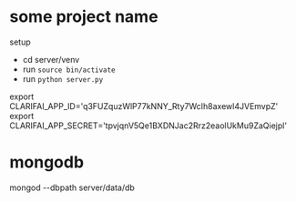 some project name
==

setup

* cd server/venv
* run `source bin/activate`
* run `python server.py`

export CLARIFAI_APP_ID='q3FUZquzWlP77kNNY_Rty7WcIh8axewl4JVEmvpZ'
export CLARIFAI_APP_SECRET='tpvjqnV5Qe1BXDNJac2Rrz2eaolUkMu9ZaQiejpl'


mongodb
=======
mongod --dbpath server/data/db
